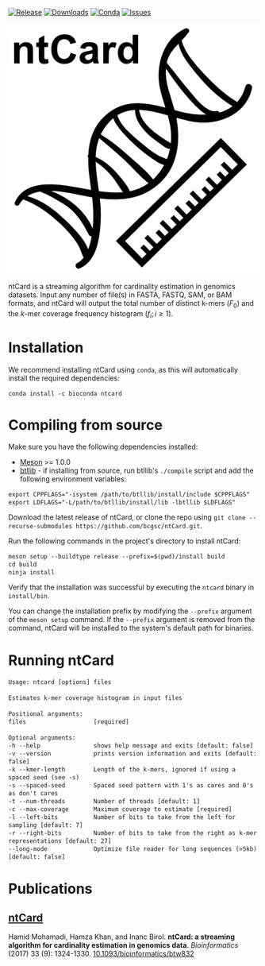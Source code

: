 [![Release](https://img.shields.io/github/release/bcgsc/ntCard.svg)](https://github.com/bcgsc/ntCard/releases)
[![Downloads](https://img.shields.io/github/downloads/bcgsc/ntCard/total?logo=github)](https://github.com/bcgsc/ntCard/archive/master.zip)
[![Conda](https://img.shields.io/conda/dn/bioconda/ntcard?label=Conda)](https://anaconda.org/bioconda/ntcard)
[![Issues](https://img.shields.io/github/issues/bcgsc/ntCard.svg)](https://github.com/bcgsc/ntCard/issues)

![Logo](./ntcard-logo.png)

ntCard is a streaming algorithm for cardinality estimation in genomics datasets. Input any number of file(s) in FASTA, FASTQ, SAM, or BAM formats, and ntCard will output the total number of distinct k-mers ($F_0$) and the *k*-mer coverage frequency histogram ($f_i; i \geq 1$).

# Installation

We recommend installing ntCard using `conda`, as this will automatically install the required dependencies:

```
conda install -c bioconda ntcard
```

# Compiling from source

Make sure you have the following dependencies installed:

- [Meson](https://mesonbuild.com/) >= 1.0.0
- [btllib](https://github.com/bcgsc/btllib) - if installing from source, run btllib's `./compile` script and add the following environment variables:
```
export CPPFLAGS="-isystem /path/to/btllib/install/include $CPPFLAGS"
export LDFLAGS="-L/path/to/btllib/install/lib -lbtllib $LDFLAGS"
```

Download the latest release of ntCard, or clone the repo using `git clone --recurse-submodules https://github.com/bcgsc/ntCard.git`.

Run the following commands in the project's directory to install ntCard:

```
meson setup --buildtype release --prefix=$(pwd)/install build
cd build
ninja install
```

Verify that the installation was successful by executing the `ntcard` binary in `install/bin`.

You can change the installation prefix by modifying the `--prefix` argument of the `meson setup` command. If the `--prefix` argument is removed from the command, ntCard will be installed to the system's default path for binaries.

# Running ntCard

```
Usage: ntcard [options] files 

Estimates k-mer coverage histogram in input files

Positional arguments:
files                   [required]

Optional arguments:
-h --help               shows help message and exits [default: false]
-v --version            prints version information and exits [default: false]
-k --kmer-length        Length of the k-mers, ignored if using a spaced seed (see -s)
-s --spaced-seed        Spaced seed pattern with 1's as cares and 0's as don't cares
-t --num-threads        Number of threads [default: 1]
-c --max-coverage       Maximum coverage to estimate [required]
-l --left-bits          Number of bits to take from the left for sampling [default: 7]
-r --right-bits         Number of bits to take from the right as k-mer representations [default: 27]
--long-mode             Optimize file reader for long sequences (>5kb) [default: false]
```

# Publications

## [ntCard](http://bioinformatics.oxfordjournals.org/content/early/2017/01/04/bioinformatics.btw832)

Hamid Mohamadi, Hamza Khan, and Inanc Birol.
**ntCard: a streaming algorithm for cardinality estimation in genomics data**.
*Bioinformatics* (2017) 33 (9): 1324-1330.
[10.1093/bioinformatics/btw832 ](http://dx.doi.org/10.1093/bioinformatics/btw832)
